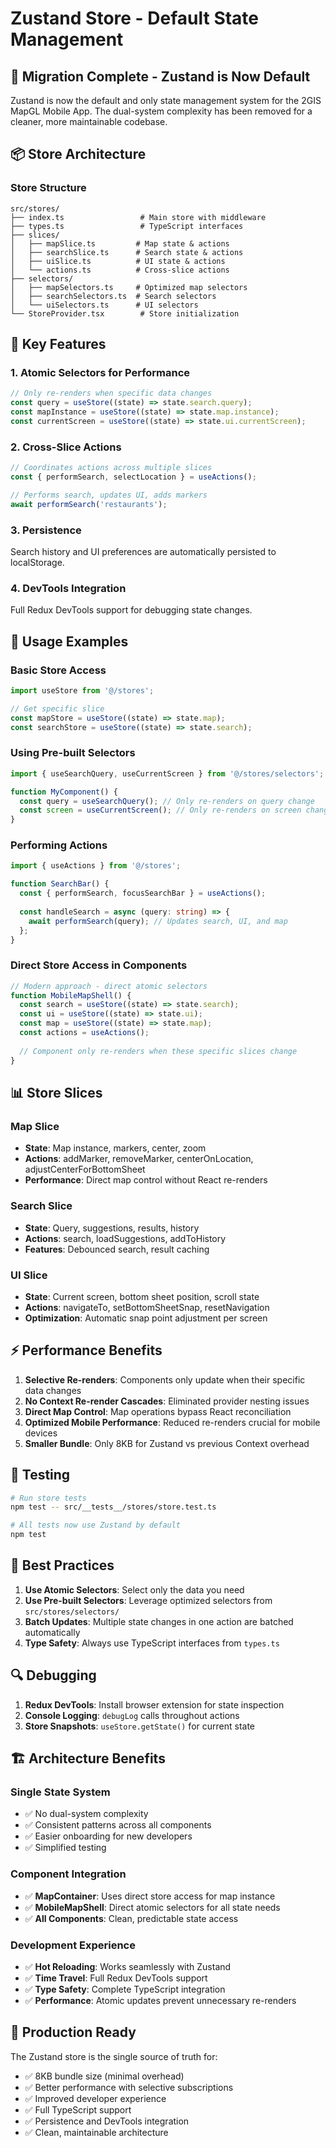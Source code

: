 # Zustand Store - Default State Management

## 🎉 Migration Complete - Zustand is Now Default

Zustand is now the default and only state management system for the 2GIS MapGL Mobile App. The dual-system complexity has been removed for a cleaner, more maintainable codebase.

## 📦 Store Architecture

### Store Structure
```
src/stores/
├── index.ts                 # Main store with middleware
├── types.ts                 # TypeScript interfaces
├── slices/
│   ├── mapSlice.ts         # Map state & actions
│   ├── searchSlice.ts      # Search state & actions
│   ├── uiSlice.ts          # UI state & actions
│   └── actions.ts          # Cross-slice actions
├── selectors/
│   ├── mapSelectors.ts     # Optimized map selectors
│   ├── searchSelectors.ts  # Search selectors
│   └── uiSelectors.ts      # UI selectors
└── StoreProvider.tsx        # Store initialization
```

## 🎯 Key Features

### 1. **Atomic Selectors for Performance**
```typescript
// Only re-renders when specific data changes
const query = useStore((state) => state.search.query);
const mapInstance = useStore((state) => state.map.instance);
const currentScreen = useStore((state) => state.ui.currentScreen);
```

### 2. **Cross-Slice Actions**
```typescript
// Coordinates actions across multiple slices
const { performSearch, selectLocation } = useActions();

// Performs search, updates UI, adds markers
await performSearch('restaurants');
```

### 3. **Persistence**
Search history and UI preferences are automatically persisted to localStorage.

### 4. **DevTools Integration**
Full Redux DevTools support for debugging state changes.

## 🚀 Usage Examples

### Basic Store Access
```typescript
import useStore from '@/stores';

// Get specific slice
const mapStore = useStore((state) => state.map);
const searchStore = useStore((state) => state.search);
```

### Using Pre-built Selectors
```typescript
import { useSearchQuery, useCurrentScreen } from '@/stores/selectors';

function MyComponent() {
  const query = useSearchQuery(); // Only re-renders on query change
  const screen = useCurrentScreen(); // Only re-renders on screen change
}
```

### Performing Actions
```typescript
import { useActions } from '@/stores';

function SearchBar() {
  const { performSearch, focusSearchBar } = useActions();
  
  const handleSearch = async (query: string) => {
    await performSearch(query); // Updates search, UI, and map
  };
}
```

### Direct Store Access in Components
```typescript
// Modern approach - direct atomic selectors
function MobileMapShell() {
  const search = useStore((state) => state.search);
  const ui = useStore((state) => state.ui);
  const map = useStore((state) => state.map);
  const actions = useActions();
  
  // Component only re-renders when these specific slices change
}
```

## 📊 Store Slices

### Map Slice
- **State**: Map instance, markers, center, zoom
- **Actions**: addMarker, removeMarker, centerOnLocation, adjustCenterForBottomSheet
- **Performance**: Direct map control without React re-renders

### Search Slice
- **State**: Query, suggestions, results, history
- **Actions**: search, loadSuggestions, addToHistory
- **Features**: Debounced search, result caching

### UI Slice
- **State**: Current screen, bottom sheet position, scroll state
- **Actions**: navigateTo, setBottomSheetSnap, resetNavigation
- **Optimization**: Automatic snap point adjustment per screen

## ⚡ Performance Benefits

1. **Selective Re-renders**: Components only update when their specific data changes
2. **No Context Re-render Cascades**: Eliminated provider nesting issues
3. **Direct Map Control**: Map operations bypass React reconciliation
4. **Optimized Mobile Performance**: Reduced re-renders crucial for mobile devices
5. **Smaller Bundle**: Only 8KB for Zustand vs previous Context overhead

## 🧪 Testing

```bash
# Run store tests
npm test -- src/__tests__/stores/store.test.ts

# All tests now use Zustand by default
npm test
```

## 📝 Best Practices

1. **Use Atomic Selectors**: Select only the data you need
2. **Use Pre-built Selectors**: Leverage optimized selectors from `src/stores/selectors/`
3. **Batch Updates**: Multiple state changes in one action are batched automatically
4. **Type Safety**: Always use TypeScript interfaces from `types.ts`

## 🔍 Debugging

1. **Redux DevTools**: Install browser extension for state inspection
2. **Console Logging**: `debugLog` calls throughout actions
3. **Store Snapshots**: `useStore.getState()` for current state

## 🏗️ Architecture Benefits

### Single State System
- ✅ No dual-system complexity
- ✅ Consistent patterns across all components
- ✅ Easier onboarding for new developers
- ✅ Simplified testing

### Component Integration
- ✅ **MapContainer**: Uses direct store access for map instance
- ✅ **MobileMapShell**: Direct atomic selectors for all state needs
- ✅ **All Components**: Clean, predictable state access

### Development Experience
- ✅ **Hot Reloading**: Works seamlessly with Zustand
- ✅ **Time Travel**: Full Redux DevTools support
- ✅ **Type Safety**: Complete TypeScript integration
- ✅ **Performance**: Atomic updates prevent unnecessary re-renders

## 🎉 Production Ready

The Zustand store is the single source of truth for:
- ✅ 8KB bundle size (minimal overhead)
- ✅ Better performance with selective subscriptions
- ✅ Improved developer experience
- ✅ Full TypeScript support
- ✅ Persistence and DevTools integration
- ✅ Clean, maintainable architecture